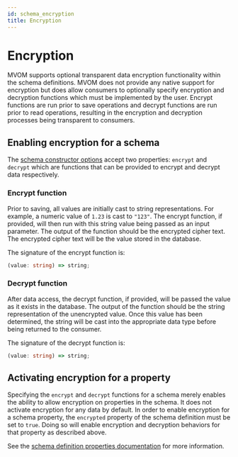 ```yaml
---
id: schema_encryption
title: Encryption
---
```


# Encryption

MVOM supports optional transparent data encryption functionality within the schema definitions. MVOM does not provide any native support for encryption but does allow consumers to optionally specify encryption and decryption functions which must be implemented by the user. Encrypt functions are run prior to save operations and decrypt functions are run prior to read operations, resulting in the encryption and decryption processes being transparent to consumers.

## Enabling encryption for a schema

The [schema constructor options](./schema_options#options-object-properties) accept two properties: `encrypt` and `decrypt` which are functions that can be provided to encrypt and decrypt data respectively.

### Encrypt function

Prior to saving, all values are initially cast to string representations. For example, a numeric value of `1.23` is cast to `"123"`. The encrypt function, if provided, will then run with this string value being passed as an input parameter. The output of the function should be the encrypted cipher text. The encrypted cipher text will be the value stored in the database.

The signature of the encrypt function is:

```ts
(value: string) => string;
```

### Decrypt function

After data access, the decrypt function, if provided, will be passed the value as it exists in the database. The output of the function should be the string representation of the unencrypted value. Once this value has been determined, the string will be cast into the appropriate data type before being returned to the consumer.

The signature of the decrypt function is:

```ts
(value: string) => string;
```

## Activating encryption for a property

Specifying the `encrypt` and `decrypt` functions for a schema merely enables the ability to allow encryption on properties in the schema. It does not activate encryption for any data by default. In order to enable encryption for a schema property, the `encrypted` property of the schema definition must be set to `true`. Doing so will enable encryption and decryption behaviors for that property as described above.

See the [schema definition properties documentation](./schema_basics#properties-common-to-all-schema-definitions) for more information.
